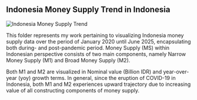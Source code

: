 ## Indonesia Money Supply Trend in Indonesia  
![Indonesia Money Supply Trend](https://github.com/user-attachments/assets/41ac4548-32b5-467b-a479-2494a6a38a00)

This folder represents my work pertaining to visualizing Indonesia money supply data over the period of January 2020 until June 2025,
encapsulating both during- and post-pandemic period.
Money Supply (MS) within Indonesian perspective consists of two main components, namely Narrow Money Supply (M1) and Broad Money Supply (M2).

Both M1 and M2 are visualized in Nominal value (Billion IDR) and year-over-year (yoy) growth terms. In general, since the eruption of COVID-19 in Indonesia, both M1 and M2 experiences upward trajectory due to increasing value of all constructing components of money supply.
